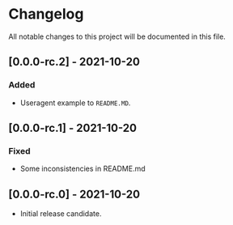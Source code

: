 # Changelog

All notable changes to this project will be documented in this file.

## [0.0.0-rc.2] - 2021-10-20

### Added

- Useragent example to `README.MD`.

## [0.0.0-rc.1] - 2021-10-20

### Fixed

- Some inconsistencies in README.md

## [0.0.0-rc.0] - 2021-10-20

- Initial release candidate.
